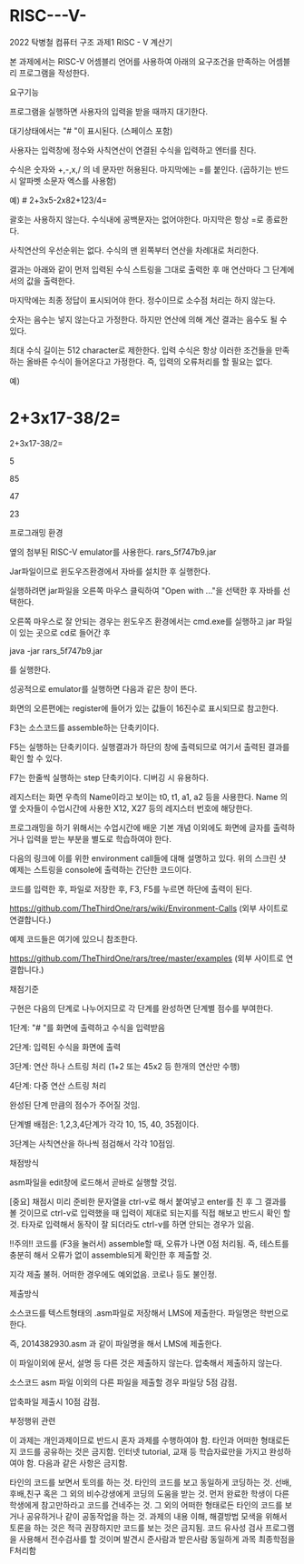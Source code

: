 # RISC---V-
2022 탁병철 컴퓨터 구조  과제1 RISC - V 계산기 

본 과제에서는 RISC-V 어셈블리 언어를 사용하여 아래의 요구조건을 만족하는 어셈블리 프로그램을 작성한다.

 

요구기능

프로그램을 실행하면 사용자의 입력을 받을 때까지 대기한다.

대기상태에서는 "# "이 표시된다. (스페이스 포함)

사용자는 입력창에 정수와 사칙연산이 연결된 수식을 입력하고 엔터를 친다.

수식은 숫자와 +,-,x,/ 의 네 문자만 허용된다. 마지막에는 =를 붙인다. (곱하기는 반드시 알파벳 소문자 엑스를 사용함)

 

예) # 2+3x5-2x82+123/4=

 

괄호는 사용하지 않는다. 수식내에 공백문자는 없어야한다. 마지막은 항상 =로 종료한다.

사칙연산의 우선순위는 없다. 수식의 맨 왼쪽부터 연산을 차례대로 처리한다.

결과는 아래와 같이  먼저 입력된 수식 스트링을 그대로 출력한 후 매 연산마다 그 단계에서의 값을 출력한다.

마지막에는 최종 정답이 표시되어야 한다. 정수이므로 소수점 처리는 하지 않는다.

숫자는 음수는 넣지 않는다고 가정한다. 하지만 연산에 의해 계산 결과는 음수도 될 수 있다.

최대 수식 길이는 512 character로 제한한다. 입력 수식은 항상 이러한 조건들을 만족하는 올바른 수식이 들어온다고 가정한다. 즉, 입력의 오류처리를 할 필요는 없다.

 

예)

# 2+3x17-38/2=

2+3x17-38/2=

5

85

47

23

 

프로그래밍 환경

옆의 첨부된 RISC-V emulator를 사용한다.  rars_5f747b9.jar  

Jar파일이므로 윈도우즈환경에서 자바를 설치한 후 실행한다.

실행하려면 jar파일을 오른쪽 마우스 클릭하여 "Open with ..."을 선택한 후 자바를 선택한다.

 

오른쪽 마우스로 잘 안되는 경우는 윈도우즈 환경에서는 cmd.exe를 실행하고 jar 파일이 있는 곳으로 cd로 들어간 후

java -jar rars_5f747b9.jar

를 실행한다.

 

성공적으로 emulator를 실행하면 다음과 같은 창이 뜬다.



 

화면의 오른편에는 register에 들어가 있는 값들이 16진수로 표시되므로 참고한다.

F3는 소스코드를 assemble하는 단축키이다.

F5는 실행하는 단축키이다. 실행결과가 하단의 창에 출력되므로 여기서 출력된 결과를 확인 할 수 있다.

F7는 한줄씩 실행하는 step 단축키이다. 디버깅 시 유용하다. 

 

레지스터는 화면 우측의 Name이라고 보이는 t0, t1, a1, a2 등을 사용한다. Name 의 옆 숫자들이 수업시간에 사용한 X12, X27 등의 레지스터 번호에 해당한다.

 

프로그래밍을 하기 위해서는 수업시간에 배운 기본 개념 이외에도 화면에 글자를 출력하거나 입력을 받는 부분을 별도로 학습하여야 한다.

다음의 링크에 이를 위한 environment call들에 대해 설명하고 있다. 위의 스크린 샷 예제는 스트링을 console에 출력하는 간단한 코드이다.

코드를 입력한 후, 파일로 저장한 후, F3, F5를 누르면 하단에 출력이 된다.

 

https://github.com/TheThirdOne/rars/wiki/Environment-Calls (외부 사이트로 연결합니다.)

 

예제 코드들은 여기에 있으니 참조한다.

 

https://github.com/TheThirdOne/rars/tree/master/examples (외부 사이트로 연결합니다.)

 

 

채점기준

구현은 다음의 단계로 나누어지므로 각 단계를 완성하면 단계별 점수를 부여한다.

 

1단계: "# "를 화면에 출력하고 수식을 입력받음

2단계: 입력된 수식을 화면에 출력

3단계: 연산 하나 스트링 처리 (1+2 또는 45x2 등 한개의 연산만 수행)

4단계: 다중 연산 스트링 처리

 

완성된 단계 만큼의 점수가 주어질 것임.

단계별 배점은: 1,2,3,4단계가 각각 10, 15, 40, 35점이다.

3단계는 사칙연산을 하나씩 점검해서 각각 10점임.

 

 

채점방식

 

asm파일을 edit창에 로드해서 곧바로 실행할 것임.

[중요] 채점시 미리 준비한 문자열을 ctrl-v로 해서 붙여넣고 enter를 친 후 그 결과를 볼 것이므로 ctrl-v로 입력했을 때 입력이 제대로 되는지를 직접 해보고 반드시 확인 할 것. 타자로 입력해서 동작이 잘 되더라도 ctrl-v를 하면 안되는 경우가 있음. 

!!주의!! 코드를 (F3을 눌러서) assemble할 때, 오류가 나면 0점 처리됨.  즉, 테스트를 충분히 해서 오류가 없이 assemble되게 확인한 후 제출할 것.

지각 제출 불허. 어떠한 경우에도 예외없음. 코로나 등도 불인정.

 

 

제출방식

 

소스코드를 텍스트형태의 .asm파일로 저장해서 LMS에 제출한다. 파일명은 학번으로 한다.

즉, 2014382930.asm 과 같이 파일명을 해서 LMS에 제출한다.

이 파일이외에 문서, 설명 등 다른 것은 제출하지 않는다. 압축해서 제출하지 않는다.

소스코드 asm 파일 이외의 다른 파일을 제출할 경우 파일당 5점 감점.

압축파일 제출시 10점 감점.

 

 
부정행위 관련

 

이 과제는 개인과제이므로 반드시 혼자 과제를 수행하여야 함. 타인과 어떠한 형태로든지 코드를 공유하는 것은 금지함. 인터넷 tutorial, 교재 등 학습자료만을 가지고 완성하여야 함. 다음과 같은 사항은 금지함.

타인의 코드를 보면서 토의를 하는 것.
타인의 코드를 보고 동일하게 코딩하는 것.
선배,후배,친구 혹은 그 외의 비수강생에게 코딩의 도움을 받는 것.
먼저 완료한 학생이 다른 학생에게 참고만하라고 코드를 건네주는 것.
그 외의 어떠한 형태로든 타인의 코드를 보거나 공유하거나 같이 공동작업을 하는 것.
과제의 내용 이해, 해결방법 모색을 위해서 토론을 하는 것은 적극 권장하지만 코드를 보는 것은 금지됨. 코드 유사성 검사 프로그램을 사용해서 전수검사를 할 것이며 발견시 준사람과 받은사람 동일하게 과목 최종학점을 F처리함

